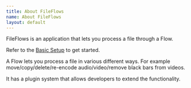 ```yaml
---
title: About FileFlows
name: About FileFlows
layout: default
---
```



FileFlows is an application that lets you process a file through a Flow.

Refer to the [Basic Setup](https://github.com/revenz/FileFlows/wiki/Basic-Setup) to get started.

A Flow lets you process a file in various different ways.   For example move/copy/delete/re-encode audio/video/remove black bars from videos. 

It has a plugin system that allows developers to extend the functionality.
